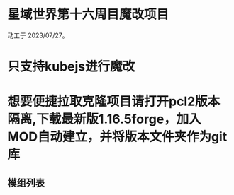 # 星域世界第十六周目魔改项目

动工于 2023/07/27。
# 只支持kubejs进行魔改
# 想要便捷拉取克隆项目请打开pcl2版本隔离,下载最新版1.16.5forge，加入MOD自动建立，并将版本文件夹作为git库

## 模组列表

